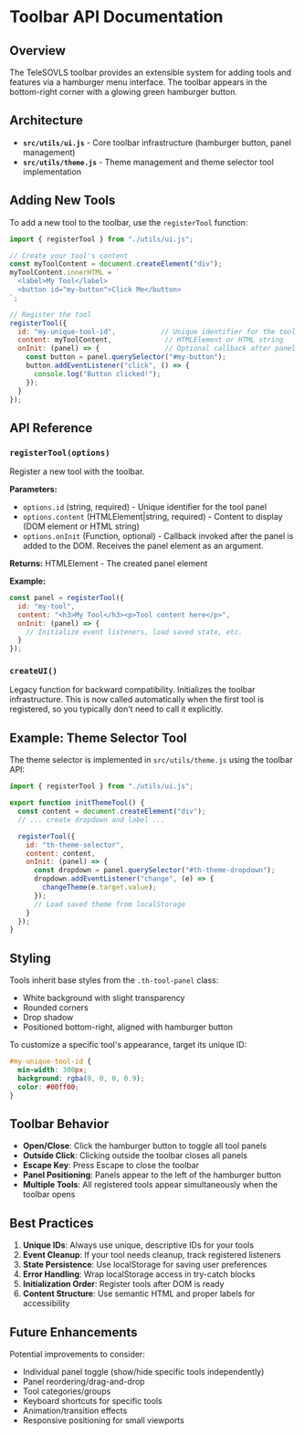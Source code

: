 # Toolbar API Documentation

## Overview

The TeleSOVLS toolbar provides an extensible system for adding tools and features via a hamburger menu interface. The toolbar appears in the bottom-right corner with a glowing green hamburger button.

## Architecture

- **`src/utils/ui.js`** - Core toolbar infrastructure (hamburger button, panel management)
- **`src/utils/theme.js`** - Theme management and theme selector tool implementation

## Adding New Tools

To add a new tool to the toolbar, use the `registerTool` function:

```javascript
import { registerTool } from "./utils/ui.js";

// Create your tool's content
const myToolContent = document.createElement("div");
myToolContent.innerHTML = `
  <label>My Tool</label>
  <button id="my-button">Click Me</button>
`;

// Register the tool
registerTool({
  id: "my-unique-tool-id",           // Unique identifier for the tool
  content: myToolContent,             // HTMLElement or HTML string
  onInit: (panel) => {                // Optional callback after panel is added
    const button = panel.querySelector("#my-button");
    button.addEventListener("click", () => {
      console.log("Button clicked!");
    });
  }
});
```

## API Reference

### `registerTool(options)`

Register a new tool with the toolbar.

**Parameters:**
- `options.id` (string, required) - Unique identifier for the tool panel
- `options.content` (HTMLElement|string, required) - Content to display (DOM element or HTML string)
- `options.onInit` (Function, optional) - Callback invoked after the panel is added to the DOM. Receives the panel element as an argument.

**Returns:** HTMLElement - The created panel element

**Example:**
```javascript
const panel = registerTool({
  id: "my-tool",
  content: "<h3>My Tool</h3><p>Tool content here</p>",
  onInit: (panel) => {
    // Initialize event listeners, load saved state, etc.
  }
});
```

### `createUI()`

Legacy function for backward compatibility. Initializes the toolbar infrastructure. This is now called automatically when the first tool is registered, so you typically don't need to call it explicitly.

## Example: Theme Selector Tool

The theme selector is implemented in `src/utils/theme.js` using the toolbar API:

```javascript
import { registerTool } from "./utils/ui.js";

export function initThemeTool() {
  const content = document.createElement("div");
  // ... create dropdown and label ...

  registerTool({
    id: "th-theme-selector",
    content: content,
    onInit: (panel) => {
      const dropdown = panel.querySelector("#th-theme-dropdown");
      dropdown.addEventListener("change", (e) => {
        changeTheme(e.target.value);
      });
      // Load saved theme from localStorage
    }
  });
}
```

## Styling

Tools inherit base styles from the `.th-tool-panel` class:
- White background with slight transparency
- Rounded corners
- Drop shadow
- Positioned bottom-right, aligned with hamburger button

To customize a specific tool's appearance, target its unique ID:

```css
#my-unique-tool-id {
  min-width: 300px;
  background: rgba(0, 0, 0, 0.9);
  color: #00ff00;
}
```

## Toolbar Behavior

- **Open/Close**: Click the hamburger button to toggle all tool panels
- **Outside Click**: Clicking outside the toolbar closes all panels
- **Escape Key**: Press Escape to close the toolbar
- **Panel Positioning**: Panels appear to the left of the hamburger button
- **Multiple Tools**: All registered tools appear simultaneously when the toolbar opens

## Best Practices

1. **Unique IDs**: Always use unique, descriptive IDs for your tools
2. **Event Cleanup**: If your tool needs cleanup, track registered listeners
3. **State Persistence**: Use localStorage for saving user preferences
4. **Error Handling**: Wrap localStorage access in try-catch blocks
5. **Initialization Order**: Register tools after DOM is ready
6. **Content Structure**: Use semantic HTML and proper labels for accessibility

## Future Enhancements

Potential improvements to consider:
- Individual panel toggle (show/hide specific tools independently)
- Panel reordering/drag-and-drop
- Tool categories/groups
- Keyboard shortcuts for specific tools
- Animation/transition effects
- Responsive positioning for small viewports
